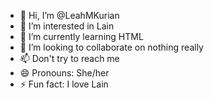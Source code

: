 - 👋 Hi, I’m @LeahMKurian
- 👀 I’m interested in Lain
- 🌱 I’m currently learning HTML
- 💞️ I’m looking to collaborate on nothing really
- 📫 Don't try to reach me 
- 😄 Pronouns: She/her
- ⚡ Fun fact: I love Lain

<!---
LeahMKurian/LeahMKurian is a ✨ special ✨ repository because its `README.md` (this file) appears on your GitHub profile.
You can click the Preview link to take a look at your changes.
--->

